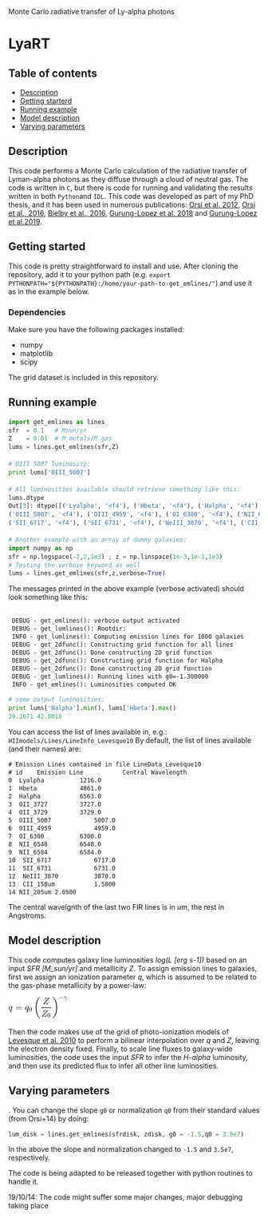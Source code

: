 Monte Carlo radiative transfer of Ly-alpha photons 

LyaRT
=====


## Table of contents
* [Description](#description)
* [Getting starterd](#getting-started)
* [Running example](#running-example)
* [Model description](#model-descrption)
* [Varying parameters](#varying-parameters)

## Description

This code performs a Monte Carlo calculation of the radiative transfer of Lyman-alpha photons as they diffuse through a cloud of neutral gas. The code is written in `C`, but there is code for running and validating the results written in both `Python`and `ÌDL`. This code was developed as part of my PhD thesis, and it has been used in numerous publications: [Orsi et al. 2012](http://adsabs.harvard.edu/abs/2012MNRAS.425...87O), [Orsi et al., 2016](http://adsabs.harvard.edu/abs/2016MNRAS.456.3827O), [Bielby et al., 2016](http://adsabs.harvard.edu/abs/2016MNRAS.456.4061B), [Gurung-Lopez et al. 2018](http://adsabs.harvard.edu/abs/2018arXiv180700006G) and [Gurung-Lopez et al.2019](http://adsabs.harvard.edu/abs/2018arXiv181109630G). 

## Getting started

This code is pretty straightforward to install and use. After cloning the repository, add it to your python path (e.g. `export PYTHONPATH="${PYTHONPATH}:/home/your-path-to-get_emlines/"`) and use it as in the example below.

### Dependencies

Make sure you have the following packages installed:
- numpy
- matplotlib
- scipy

The grid dataset is included in this repository.

## Running example
```python
import get_emlines as lines
sfr  = 0.1   # Msun/yr
Z    = 0.01  # M_metals/M_gas 
lums = lines.get_emlines(sfr,Z)

# OIII 5007 luminosity:
print lums['OIII_5007']

# All luminosities available should retrieve something like this:
lums.dtype
Out[3]: dtype([('Lyalpha', '<f4'), ('Hbeta', '<f4'), ('Halpha', '<f4'), ('OII_3727', '<f4'), ('OII_3729', '<f4'), 
('OIII_5007', '<f4'), ('OIII_4959', '<f4'), ('OI_6300', '<f4'), ('NII_6548', '<f4'), ('NII_6584', '<f4'), 
('SII_6717', '<f4'), ('SII_6731', '<f4'), ('NeIII_3870', '<f4'), ('CII_158um', '<f4'), ('NII_205um', '<f4')])

# Another example with an array of dummy galaxies:
import numpy as np
sfr = np.logspace(-2,2,1e3) ; z = np.linspace(1e-3,1e-1,1e3)
# Testing the verbose keyword as well
lums = lines.get_emlines(sfr,z,verbose=True)

```
The messages printed in the above example (verbose activated) should look something like this:
```

 DEBUG - get_emlines(): verbose output activated
 DEBUG - get_lumlines(): Rootdir:
 INFO - get_lumlines(): Computing emission lines for 1000 galaxies
 DEBUG - get_2dfunc(): Constructing grid function for all lines
 DEBUG - get_2dfunc(): Done constructing 2D grid function
 DEBUG - get_2dfunc(): Constructing grid function for Halpha
 DEBUG - get_2dfunc(): Done constructing 2D grid function
 DEBUG - get_lumlines(): Running lines with g0=-1.300000
 INFO - get_emlines(): Luminosities computed OK

```

```python
# some output luminosities:
print lums['Halpha'].min(), lums['Hbeta'].max()
39.2671 42.8018
```

You can access the list of lines available in, e.g.: 
`HIImodels/Lines/LineInfo_Levesque10`
By default, the list of lines available (and their names) are:

```
# Emission Lines contained in file LineData_Levesque10
# id	Emission Line			Central Wavelength
0  Lyalpha			1216.0
1  Hbeta			4861.0
2  Halpha			6563.0
3  OII_3727			3727.0
4  OII_3729			3729.0
5  OIII_5007			5007.0
6  OIII_4959			4959.0
7  OI_6300			6300.0
8  NII_6548			6548.0
9  NII_6584			6584.0
10  SII_6717			6717.0
11  SII_6731			6731.0
12  NeIII_3870			3870.0
13  CII_158um			1.5800
14 NII_205um 2.0500
```
The central wavelgnth of the last two FIR lines is in um, the rest in Angstroms.


## Model description

This code computes galaxy line luminosities *log(L [erg s-1])* based on an input *SFR [M_sun/yr]* and metallicity *Z*. To assign emission lines to galaxies, first we assign an ionization parameter *q*, which is assumed to be related to the gas-phase metallicity by a power-law:

![Alt Text](https://github.com/aaorsi/get_emlines/blob/master/eq_gif.gif)

Then the code makes use of the grid of photo-ionization models of [Levesque et al. 2010](https://www.emlevesque.com/model-grids/) to perform a bilinear interpolation over *q* and *Z*, leaving the electron density fixed. Finally, to scale line fluxes to galaxy-wide luminosities, the code uses the input *SFR* to infer the *H-alpha* luminosity, and then use its predicted flux to infer all other line luminosities.


## Varying parameters


. You can change the slope `g0` or normalization `q0` from their standard values (from Orsi+14) by doing:
```python
lum_disk = lines.get_emlines(sfrdisk, zdisk, g0 = -1.5,q0 = 3.5e7)
```
In the above the slope and normalization changed to `-1.5` and `3.5e7`, respectively.




The code is being adapted to be released together with python routines to handle it. 


19/10/14:
The code might suffer some major changes, major debugging taking place

